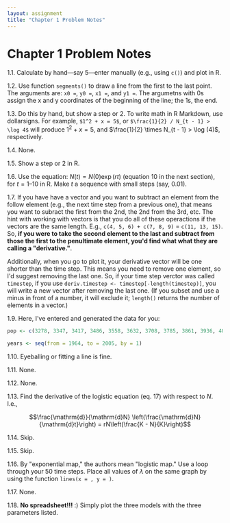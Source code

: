```yaml
---
layout: assignment
title: "Chapter 1 Problem Notes"
---
```


# Chapter 1 Problem Notes

1.1. Calculate by hand—say 5—enter manually (e.g., using `c()`) and plot in R.

1.2. Use function `segments()` to draw a line from the first to the last point. The arguments are: `x0 =`, `y0 =`, `x1 =`, and `y1 =`. The argumetns with 0s assign the x and y coordinates of the beginning of the line; the 1s, the end.

1.3. Do this by hand, but show a step or 2. To write math in R Markdown, use dollarsigns. For example,
`$1^2 + x = 5$`, or
`$\frac{1}{2} / N_{t - 1} > \log 4$`
will produce
$1^2 + x = 5$, and
$\frac{1}{2} \times N_{t - 1} > \log (4)$, respectively.

1.4. None.

1.5. Show a step or 2 in R.

1.6. Use the equation: $N(t) = N(0)\exp (rt)$ (equation 10 in the next section), for $t = 1–10$ in R. Make $t$ a sequence with small steps (say, 0.01).

1.7. If you have have a vector and you want to subtract an element from the follow element (e.g., the next time step from a previous one), that means you want to subract the first from the 2nd, the 2nd from the 3rd, etc. The hint with working with vectors is that you do all of these operactions if the vectors are the same length. E.g., `c(4, 5, 6) + c(7, 8, 9)` = `c(11, 13, 15)`. So, **if you were to take the second element to the last and subtract from those the first to the penultimate element, you'd find what what they are calling a "derivative."**.

Additionally, when you go to plot it, your derivative vector will be one shorter than the time step. This means you need to remove one element, so I'd suggest removing the last one. So, if your time step verctor was called `timestep`, if you use `deriv.timestep <- timestep[-length(timestep)]`, you will write a new vector after removing the last one. (If you subset and use a minus in front of a number, it will exclude it; `length()` returns the number of elements in a vector.)

1.9. Here, I've entered and generated the data for you:
```r
pop <- c(3278, 3347, 3417, 3486, 3558, 3632, 3708, 3785, 3861, 3936, 4011, 4084, 4156, 4226, 4298, 4372, 4447, 4522, 4601, 4682, 4762, 4844, 4927, 5013, 5099, 5185, 5273, 5357, 5440, 5521, 5601, 5681, 5762, 5840, 5918, 5995, 6072, 6147, 6222, 6297, 6373, 6449)

years <- seq(from = 1964, to = 2005, by = 1)
```

1.10. Eyeballing or fitting a line is fine.

1.11. None.

1.12. None.

1.13. Find the derivative of the logistic equation (eq. 17) with respect to $N$. I.e.,

$$\frac{\mathrm{d}}{\mathrm{d}N} \left(\frac{\mathrm{d}N}{\mathrm{d}t}\right) = rN\left(\frac{K - N}{K}\right)$$

1.14. Skip.

1.15. Skip.

1.16. By "exponential map," the authors mean "logistic map." Use a loop through your 50 time steps. Place all values of $\lambda$ on the same graph by using the function `lines(x = , y = )`.

1.17. None.

1.18. **No spreadsheet!!!** :) Simply plot the three models with the three parameters listed.